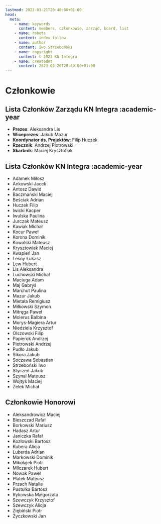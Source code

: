 ```yaml
---
lastmod: 2023-03-21T20:40:00+01:00
head:
  meta:
    - name: keywords
      content: members, członkowie, zarząd, board, list
    - name: robots
      content: index follow
    - name: author
      content: Iwo Strzeboński
    - name: copyright
      content: © 2023 KN Integra
    - name: createdAt
      content: 2023-03-20T20:40:00+01:00
---
```


# Członkowie

## Lista Członków Zarządu KN Integra :academic-year

- **Prezes**: Aleksandra Lis
- **Wiceprezes**: Jakub Mazur
- **Koordynator ds. Projektów**: Filip Huczek
- **Rzecznik**: Andrzej Piotrowski
- **Skarbnik**: Maciej Krysztofiak

## Lista Członków KN Integra :academic-year

- Adamek Miłosz
- Ankowski Jacek
- Antosz	Dawid
- Baczmański Maciej
- Beściak	Adrian
- Huczek	Filip
- Iwicki	Kacper
- Iwulska	Paulina
- Jurczak	Mateusz
- Kawiak	Michał
- Kocur	Paweł
- Korona	Dominik
- Kowalski	Mateusz
- Krysztowiak	Maciej
- Kwapień	Jan
- Leśny	Łukasz
- Lew	Hubert
- Lis	Aleksandra
- Luchowski	Michał
- Maciuga	Adam
- Maj	Gabryś
- Marchut	Paulina
- Mazur	Jakub
- Mietała	Remigiusz
- Miłkowski	Szymon
- Mitręga	Paweł
- Molerus	Balbina
- Morys-Magiera	Artur
- Niedziela	Krzysztof
- Olszowski	Filip
- Papierok	Andrzej
- Piotrowski	Andrzej
- Pudło	Jakub
- Sikora	Jakub
- Soczawa	Sebastian
- Strzeboński	Iwo
- Styczeń	Jakub
- Szynal	Mateusz
- Wojtyś	Maciej
- Zelek	Michał


## Członkowie Honorowi

- Aleksandrowicz Maciej
- Bieszczad Rafał
- Borkowski Mariusz
- Hadasz Artur
- Janiczka Rafał
- Kozłowski Bartosz
- Kubera Alicja
- Luberda Adrian
- Markowski Dominik
- Mikołajek Piotr
- Milczarek Hubert
- Nowak Paweł
- Płatek Mateusz
- Przach Natalia
- Pustułka Bartosz
- Rykowska Małgorzata
- Szewczyk Krzysztof
- Szewczyk Alicja
- Ziębiński Piotr
- Życzkowski Jan

